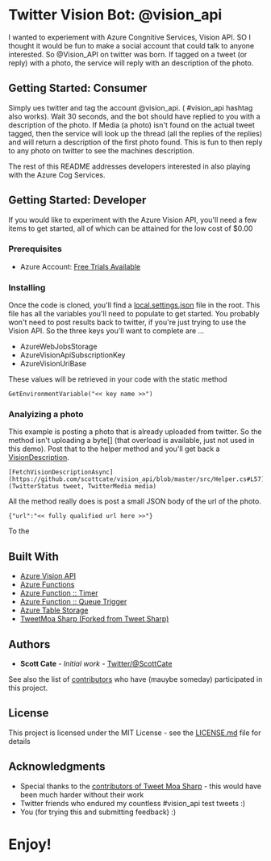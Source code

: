 # Twitter Vision Bot: @vision_api

I wanted to experiement with Azure Congnitive Services, Vision API. SO I thought it would be fun to make a social account that could talk to anyone interested. So @Vision_API on twitter was born. If tagged on a tweet (or reply) with a photo, the service will reply with an description of the photo.

## Getting Started: Consumer

Simply ues twitter and tag the account @vision_api. ( #vision_api hashtag also works). Wait 30 seconds, and the bot should have replied to you with a description of the photo. If Media (a photo) isn't found on the actual tweet tagged, then the service will look up the thread (all the replies of the replies) and will return a description of the first photo found. This is fun to then reply to any photo on twitter to see the machines description.

The rest of this README addresses developers interested in also playing with the Azure Cog Services.

## Getting Started: Developer

If you would like to experiment with the Azure Vision API, you'll need a few items to get started, all of which can be attained for the low cost of $0.00

### Prerequisites

* Azure Account: [Free Trials Available](https://cda.ms/nR "Free or Paid")

### Installing

Once the code is cloned, you'll find a [local.settings.json](https://github.com/scottcate/vision_api/blob/master/src/local.settings.json) file in the root. This file has all the variables you'll need to populate to get started. You probably won't need to post results back to twitter, if you're just trying to use the Vision API. So the three keys you'll want to complete are ...


* AzureWebJobsStorage
* AzureVisionApiSubscriptionKey
* AzureVisionUriBase

These values will be retrieved in your code with the static method

```
GetEnvironmentVariable("<< key name >>")
```

### Analyizing a photo

This example is posting a photo that is already uploaded from twitter. So the method isn't uploading a byte[] (that overload is available, just not used in this demo). Post that to the helper method and you'll get back a [VisionDescription](https://github.com/scottcate/vision_api/blob/master/src/Models/VisionDescription.cs).

```
[FetchVisionDescriptionAsync](https://github.com/scottcate/vision_api/blob/master/src/Helper.cs#L57)(TwitterStatus tweet, TwitterMedia media)
```

All the method really does is post a small JSON body of the url of the photo.

```
{"url":"<< fully qualified url here >>"}
```

To the 

## Built With

* [Azure Vision API](https://cda.ms/n2)
* [Azure Functions](https://cda.ms/nM)
* [Azure Function :: Timer](https://cda.ms/nN)
* [Azure Function :: Queue Trigger](https://cda.ms/nP)
* [Azure Table Storage](http://https//cda.ms/nQ)
* [TweetMoa Sharp (Forked from Tweet Sharp)](https://github.com/Yortw/tweetmoasharp)


## Authors

* **Scott Cate** - *Initial work* - [Twitter/@ScottCate](https://twitter.com/scottcate)

See also the list of [contributors](https://github.com/scottcate/vision_api/graphs/contributors) who have (mauybe someday) participated in this project.

## License

This project is licensed under the MIT License - see the [LICENSE.md](LICENSE.md) file for details

## Acknowledgments

* Special thanks to the [contributors of Tweet Moa Sharp](https://github.com/Yortw/tweetmoasharp/graphs/contributors) - this would have been much harder without their work
* Twitter friends who endured my countless #vision_api test tweets :)
* You (for trying this and submitting feedback) :)

# Enjoy!

